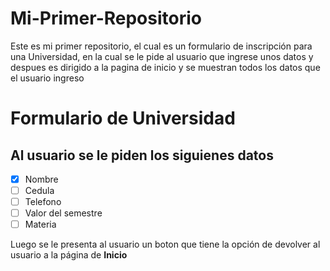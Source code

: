 # Mi-Primer-Repositorio
Este es mi primer repositorio, el cual es un formulario de inscripción para una Universidad, en la cual se le pide al usuario que ingrese unos datos y despues es dirigido a la pagina de inicio y se muestran todos los datos que el usuario ingreso
<h1>Formulario de Universidad</h1>
<h2>Al usuario se le piden los siguienes datos</h2> 

- [x] Nombre
- [ ] Cedula
- [ ] Telefono
- [ ] Valor del semestre
- [ ] Materia

Luego se le presenta al usuario un boton que tiene la opción de devolver al usuario a la página de **Inicio**

